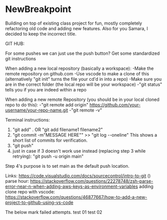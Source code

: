 # NewBreakpoint
Building on top of existing class project for fun, mostly completely refactoring old code and adding new features.
Also for you Samara, I decided to keep the incorrect title. 


GIT HUB:

For some pushes we can just use the push button?
Get some standardized git instructions

When adding a new local repository (basically a workspace):
-Make the remote repository on github.com
-Use vscode to make a clone of this (alternatively "git init" turns the file your cd'd in into a repo)
-Make sure you are in the correct folder (the local repo will be your workspace)
-"git status" tells you if you are indeed within a repo

When adding a new remote Repository (you should be in your local cloned repo to do this):
-"git remote add origin" https://github.com/your-username/your-repo-name.git
-"git remote -v"



Terminal instructions:
1. "git add" . OR "git add filename1 filename2"
2. "git commit -m"MESSAGE HERE""    >> "git log --oneline" This shows a short list of commits for verification.
3. "git push"
4. just in case if 3 doesn't work use instead (replacing step 3 while retrying): "git push -u origin main"

Step 4's purpose is to set main as the default push location.

Links:
https://code.visualstudio.com/docs/sourcecontrol/intro-to-git ()
parse hour: https://stackoverflow.com/questions/22278748/zsh-parse-error-near-n-when-adding-aws-keys-as-environment-variables
adding clone repo with vscode: https://stackoverflow.com/questions/46877667/how-to-add-a-new-project-to-github-using-vs-code





The below mark failed attempts.
test 01
test 02